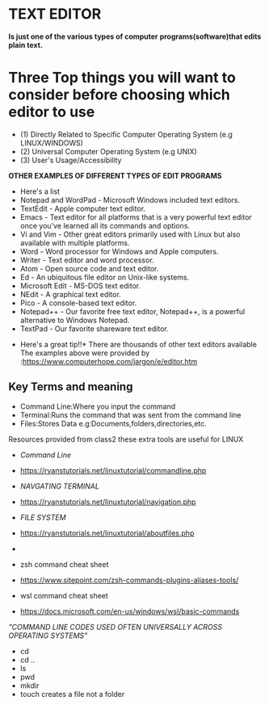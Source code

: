# TEXT EDITOR
**Is just one of the various types of computer programs(software)that edits plain text.**


# Three Top things you will want to consider before choosing which editor to use
 - (1) Directly Related to Specific Computer Operating System (e.g LINUX/WINDOWS)
 - (2) Universal Computer Operating System (e.g UNIX)
 - (3) User's Usage/Accessibility


**OTHER EXAMPLES OF DIFFERENT TYPES OF EDIT PROGRAMS**
 - Here's a list
 - Notepad and WordPad - Microsoft Windows included text editors.
 - TextEdit - Apple computer text editor.
 - Emacs - Text editor for all platforms that is a very powerful text editor once you've learned all its commands and options.
 - Vi and Vim - Other great editors primarily used with Linux but also available with multiple platforms.
 - Word - Word processor for Windows and Apple computers.
 - Writer - Text editor and word processor.
 - Atom - Open source code and text editor.
 - Ed - An ubiquitous file editor on Unix-like systems.
 - Microsoft Edit - MS-DOS text editor.
 - NEdit - A graphical text editor.
 - Pico - A console-based text editor.
 - Notepad++ - Our favorite free text editor, Notepad++, is a powerful alternative to Windows Notepad.
 - TextPad - Our favorite shareware text editor.

*  Here's a great tip!!*
There are thousands of other text editors available 
The examples above were provided by :https://www.computerhope.com/jargon/e/editor.htm

## Key Terms and meaning
- Command Line:Where you input the command
-  Terminal:Runs the command that was sent from the command line
- Files:Stores Data e.g:Documents,folders,directories,etc.


Resources provided from class2 these extra tools are useful for LINUX
- *Command Line*
- https://ryanstutorials.net/linuxtutorial/commandline.php
- *NAVGATING TERMINAL*
- https://ryanstutorials.net/linuxtutorial/navigation.php
- *FILE SYSTEM*
- https://ryanstutorials.net/linuxtutorial/aboutfiles.php
- 
- zsh command cheat sheet
- https://www.sitepoint.com/zsh-commands-plugins-aliases-tools/

- wsl command cheat sheet
- https://docs.microsoft.com/en-us/windows/wsl/basic-commands


*"COMMAND LINE CODES USED OFTEN UNIVERSALLY ACROSS OPERATING SYSTEMS"*
- cd
- cd ..
- ls 
- pwd
- mkdir
- touch creates a file not a folder

